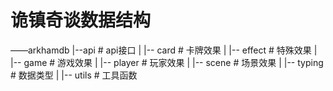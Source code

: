 # 诡镇奇谈数据结构

——arkhamdb
     |--api # api接口
     |
     |-- card # 卡牌效果
     |
     |-- effect # 特殊效果
     |
     |-- game # 游戏效果
     |
     |-- player # 玩家效果
     |
     |-- scene # 场景效果
     |
     |-- typing # 数据类型
     |
     |-- utils # 工具函数
